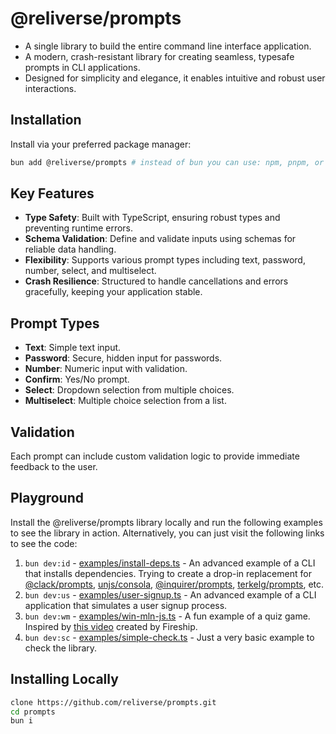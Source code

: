 # @reliverse/prompts

- A single library to build the entire command line interface application.
- A modern, crash-resistant library for creating seamless, typesafe prompts in CLI applications.
- Designed for simplicity and elegance, it enables intuitive and robust user interactions.

## Installation

Install via your preferred package manager:

```sh
bun add @reliverse/prompts # instead of bun you can use: npm, pnpm, or yarn (deno support is coming soon)
```

## Key Features

- **Type Safety**: Built with TypeScript, ensuring robust types and preventing runtime errors.
- **Schema Validation**: Define and validate inputs using schemas for reliable data handling.
- **Flexibility**: Supports various prompt types including text, password, number, select, and multiselect.
- **Crash Resilience**: Structured to handle cancellations and errors gracefully, keeping your application stable.

## Prompt Types

- **Text**: Simple text input.
- **Password**: Secure, hidden input for passwords.
- **Number**: Numeric input with validation.
- **Confirm**: Yes/No prompt.
- **Select**: Dropdown selection from multiple choices.
- **Multiselect**: Multiple choice selection from a list.
  
## Validation

Each prompt can include custom validation logic to provide immediate feedback to the user.

## Playground

Install the @reliverse/prompts library locally and run the following examples to see the library in action. Alternatively, you can just visit the following links to see the code:

1. `bun dev:id` - [examples/install-deps.ts](https://github.com/reliverse/prompts/blob/main/examples/install-deps.ts) - An advanced example of a CLI that installs dependencies. Trying to create a drop-in replacement for [@clack/prompts](https://github.com/bombshell-dev/clack/tree/main/packages/prompts#readme), [unjs/consola](https://github.com/unjs/consola#readme), [@inquirer/prompts](https://github.com/SBoudrias/Inquirer.js#readme), [terkelg/prompts](https://github.com/terkelg/prompts#readme), etc.
2. `bun dev:us` - [examples/user-signup.ts](https://github.com/reliverse/prompts/blob/main/examples/user-signup.ts) - An advanced example of a CLI application that simulates a user signup process.
3. `bun dev:wm` - [examples/win-mln-js.ts](https://github.com/reliverse/prompts/blob/main/examples/win-mln-js.ts) - A fun example of a quiz game. Inspired by [this video](https://youtube.com/watch?v=_oHByo8tiEY) created by Fireship.
4. `bun dev:sc` - [examples/simple-check.ts](https://github.com/reliverse/prompts/blob/main/examples/simple-check.ts) - Just a very basic example to check the library.

## Installing Locally

```sh
clone https://github.com/reliverse/prompts.git
cd prompts
bun i
```
